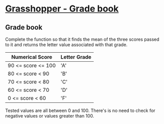 # [Grasshopper - Grade book](https://www.codewars.com/kata/grasshopper-grade-book "55cbd4ba903825f7970000f5")

## Grade book

Complete the function so that it finds the mean of the three scores passed to it and returns the letter value associated with that grade.

Numerical Score    | Letter Grade
---                | ---
90 <= score <= 100 | 'A'
80 <= score < 90   | 'B'
70 <= score < 80   | 'C'
60 <= score < 70   | 'D'
 0 <= score < 60   | 'F'

Tested values are all between 0 and 100. There's is no need to check for negative values or values greater than 100.
